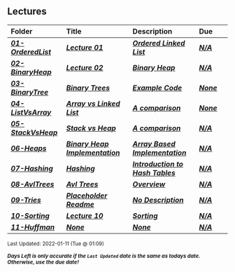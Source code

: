 ## Lectures

| Folder | Title | Description | Due |  |
|:------|:------|:------|:------|:-----:|
| ***<a href="https://github.com/rugbyprof/3013-Algorithms/tree/master/Lectures/01-OrderedList">01-OrderedList</a>*** | ***<a href="https://github.com/rugbyprof/3013-Algorithms/tree/master/Lectures/01-OrderedList"> Lecture 01 </a>*** | ***<a href="https://github.com/rugbyprof/3013-Algorithms/tree/master/Lectures/01-OrderedList"> Ordered Linked List</a>*** | ***<a href="https://github.com/rugbyprof/3013-Algorithms/tree/master/Lectures/01-OrderedList">N/A</a>*** |  |
| ***<a href="https://github.com/rugbyprof/3013-Algorithms/tree/master/Lectures/02-BinaryHeap">02-BinaryHeap</a>*** | ***<a href="https://github.com/rugbyprof/3013-Algorithms/tree/master/Lectures/02-BinaryHeap"> Lecture 02 </a>*** | ***<a href="https://github.com/rugbyprof/3013-Algorithms/tree/master/Lectures/02-BinaryHeap"> Binary Heap</a>*** | ***<a href="https://github.com/rugbyprof/3013-Algorithms/tree/master/Lectures/02-BinaryHeap">N/A</a>*** |  |
| ***<a href="https://github.com/rugbyprof/3013-Algorithms/tree/master/Lectures/03-BinaryTree">03-BinaryTree</a>*** | ***<a href="https://github.com/rugbyprof/3013-Algorithms/tree/master/Lectures/03-BinaryTree"> Binary Trees </a>*** | ***<a href="https://github.com/rugbyprof/3013-Algorithms/tree/master/Lectures/03-BinaryTree"> Example Code</a>*** | ***<a href="https://github.com/rugbyprof/3013-Algorithms/tree/master/Lectures/03-BinaryTree"> None</a>*** |  |
| ***<a href="https://github.com/rugbyprof/3013-Algorithms/tree/master/Lectures/04-ListVsArray">04-ListVsArray</a>*** | ***<a href="https://github.com/rugbyprof/3013-Algorithms/tree/master/Lectures/04-ListVsArray"> Array vs Linked List </a>*** | ***<a href="https://github.com/rugbyprof/3013-Algorithms/tree/master/Lectures/04-ListVsArray"> A comparison</a>*** | ***<a href="https://github.com/rugbyprof/3013-Algorithms/tree/master/Lectures/04-ListVsArray"> None</a>*** |  |
| ***<a href="https://github.com/rugbyprof/3013-Algorithms/tree/master/Lectures/05-StackVsHeap">05-StackVsHeap</a>*** | ***<a href="https://github.com/rugbyprof/3013-Algorithms/tree/master/Lectures/05-StackVsHeap"> Stack vs Heap </a>*** | ***<a href="https://github.com/rugbyprof/3013-Algorithms/tree/master/Lectures/05-StackVsHeap"> A comparison</a>*** | ***<a href="https://github.com/rugbyprof/3013-Algorithms/tree/master/Lectures/05-StackVsHeap">N/A</a>*** |  |
| ***<a href="https://github.com/rugbyprof/3013-Algorithms/tree/master/Lectures/06-Heaps">06-Heaps</a>*** | ***<a href="https://github.com/rugbyprof/3013-Algorithms/tree/master/Lectures/06-Heaps"> Binary Heap Implementation </a>*** | ***<a href="https://github.com/rugbyprof/3013-Algorithms/tree/master/Lectures/06-Heaps"> Array Based Implementation</a>*** | ***<a href="https://github.com/rugbyprof/3013-Algorithms/tree/master/Lectures/06-Heaps">N/A</a>*** |  |
| ***<a href="https://github.com/rugbyprof/3013-Algorithms/tree/master/Lectures/07-Hashing">07-Hashing</a>*** | ***<a href="https://github.com/rugbyprof/3013-Algorithms/tree/master/Lectures/07-Hashing"> Hashing </a>*** | ***<a href="https://github.com/rugbyprof/3013-Algorithms/tree/master/Lectures/07-Hashing"> Introduction to Hash Tables</a>*** | ***<a href="https://github.com/rugbyprof/3013-Algorithms/tree/master/Lectures/07-Hashing">N/A</a>*** |  |
| ***<a href="https://github.com/rugbyprof/3013-Algorithms/tree/master/Lectures/08-AvlTrees">08-AvlTrees</a>*** | ***<a href="https://github.com/rugbyprof/3013-Algorithms/tree/master/Lectures/08-AvlTrees"> Avl Trees </a>*** | ***<a href="https://github.com/rugbyprof/3013-Algorithms/tree/master/Lectures/08-AvlTrees"> Overview</a>*** | ***<a href="https://github.com/rugbyprof/3013-Algorithms/tree/master/Lectures/08-AvlTrees">N/A</a>*** |  |
| ***<a href="https://github.com/rugbyprof/3013-Algorithms/tree/master/Lectures/09-Tries">09-Tries</a>*** | ***<a href="https://github.com/rugbyprof/3013-Algorithms/tree/master/Lectures/09-Tries"> Placeholder Readme </a>*** | ***<a href="https://github.com/rugbyprof/3013-Algorithms/tree/master/Lectures/09-Tries"> No Description</a>*** | ***<a href="https://github.com/rugbyprof/3013-Algorithms/tree/master/Lectures/09-Tries">N/A</a>*** |  |
| ***<a href="https://github.com/rugbyprof/3013-Algorithms/tree/master/Lectures/10-Sorting">10-Sorting</a>*** | ***<a href="https://github.com/rugbyprof/3013-Algorithms/tree/master/Lectures/10-Sorting"> Lecture 10 </a>*** | ***<a href="https://github.com/rugbyprof/3013-Algorithms/tree/master/Lectures/10-Sorting"> Sorting</a>*** | ***<a href="https://github.com/rugbyprof/3013-Algorithms/tree/master/Lectures/10-Sorting">N/A</a>*** |  |
| ***<a href="https://github.com/rugbyprof/3013-Algorithms/tree/master/Lectures/11-Huffman">11-Huffman</a>*** | ***<a href="https://github.com/rugbyprof/3013-Algorithms/tree/master/Lectures/11-Huffman">None</a>*** | ***<a href="https://github.com/rugbyprof/3013-Algorithms/tree/master/Lectures/11-Huffman">None</a>*** | ***<a href="https://github.com/rugbyprof/3013-Algorithms/tree/master/Lectures/11-Huffman">N/A</a>*** |  |

<sup>Last Updated: 2022-01-11 (Tue @ 01:09)</sup> 

<sup>***Days Left is only accurate if the `Last Updated` date is the same as todays date. Otherwise, use the due date!***</sup> 